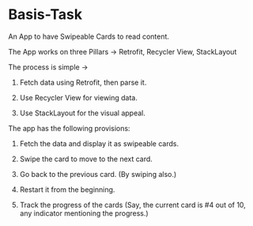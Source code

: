 # Basis-Task
An App to have Swipeable Cards to read content.

The App works on three Pillars -> Retrofit, Recycler View, StackLayout

The process is simple ->

1) Fetch data using Retrofit, then parse it.

2) Use Recycler View for viewing data.

3) Use StackLayout for the visual appeal.


The app has the following provisions:

1. Fetch the data and display it as swipeable cards.

2. Swipe the card to move to the next card.

3. Go back to the previous card. (By swiping also.)

4. Restart it from the beginning.

5. Track the progress of the cards (Say, the current card is #4 out of 10, any indicator mentioning the progress.)

